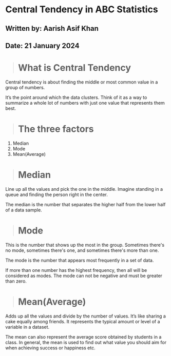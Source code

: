 # **Central Tendency in ABC Statistics**

## **Written by:** Aarish Asif Khan

## **Date:** 21 January 2024


> # **What is Central Tendency**

Central tendency is about finding the middle or most common value in a group of numbers.

It’s the point around which the data clusters. Think of it as a way to summarize a whole lot of numbers with just one value that represents them best.

> # **The three factors**

1. Median
2. Mode
3. Mean(Average)

> # **Median**

Line up all the values and pick the one in the middle. Imagine standing in a queue and finding the person right in the center.

The median is the number that separates the higher half from the lower half of a data sample.

> # **Mode**

This is the number that shows up the most in the group. Sometimes there's no mode, sometimes there's one, and sometimes there's more than one.

The mode is the number that appears most frequently in a set of data.

If more than one number has the highest frequency, then all will be considered as modes. The mode can not be negative and must be greater than zero.

> # **Mean(Average)**

Adds up all the values and divide by the number of values. It’s like sharing a cake equally among friends. It represents the typical amount or level of a variable in a dataset.

The mean can also represent the average score obtained by students in a class. In general, the mean is used to find out what value you should aim for when achieving success or happiness etc.
